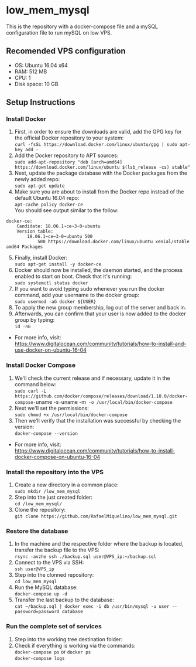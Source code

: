 # low_mem_mysql
This is the repository with a docker-compose file and a mySQL configuration file to run mySQL on low VPS.
## Recomended VPS configuration
- OS: Ubuntu 16.04 x64
- RAM: 512 MB
- CPU: 1
- Disk space: 10 GB
## Setup Instructions
### Install Docker
1. First, in order to ensure the downloads are valid, add the GPG key for the official Docker repository to your system:  
`curl -fsSL https://download.docker.com/linux/ubuntu/gpg | sudo apt-key add -`
2. Add the Docker repository to APT sources:  
`sudo add-apt-repository "deb [arch=amd64] https://download.docker.com/linux/ubuntu $(lsb_release -cs) stable"`
3. Next, update the package database with the Docker packages from the newly added repo:  
`sudo apt-get update`
4. Make sure you are about to install from the Docker repo instead of the default Ubuntu 16.04 repo:  
`apt-cache policy docker-ce`  
 You should see output similar to the follow:  
```
docker-ce:
    Candidate: 18.06.1~ce~3-0~ubuntu
    Version table:
        18.06.1~ce~3-0~ubuntu 500
            500 https://download.docker.com/linux/ubuntu xenial/stable amd64 Packages
```
5. Finally, install Docker:  
`sudo apt-get install -y docker-ce`
6. Docker should now be installed, the daemon started, and the process enabled to start on boot. Check that it's running:  
`sudo systemctl status docker`
7. If you want to avoid typing sudo whenever you run the docker command, add your username to the docker group:  
`sudo usermod -aG docker ${USER}`
8. To apply the new group membership, log out of the server and back in.
9. Afterwards, you can confirm that your user is now added to the docker group by typing:  
`id -nG`  

- For more info, visit: https://www.digitalocean.com/community/tutorials/how-to-install-and-use-docker-on-ubuntu-16-04
### Install Docker Compose
1. We'll check the current release and if necessary, update it in the command below:  
`sudo curl -L https://github.com/docker/compose/releases/download/1.18.0/docker-compose-`uname -s`-`uname -m` -o /usr/local/bin/docker-compose`
2. Next we'll set the permissions:  
`sudo chmod +x /usr/local/bin/docker-compose`
3. Then we'll verify that the installation was successful by checking the version:  
`docker-compose --version`

- For more info, visit: https://www.digitalocean.com/community/tutorials/how-to-install-docker-compose-on-ubuntu-16-04
### Install the repository into the VPS
1. Create a new directory in a common place:  
`sudo mkdir /low_mem_mysql`
1. Step into the just created folder:  
`cd /low_mem_mysql/`
1. Clone the repository:  
`git clone https://github.com/RafaelMiquelino/low_mem_mysql.git`

### Restore the database
1. In the machine and the respective folder where the backup is located, transfer the backup file to the VPS:  
`rsync -avzhe ssh ./backup.sql user@VPS_ip:~/backup.sql`
2. Connect to the VPS via SSH:  
`ssh user@VPS_ip`
2. Step into the clonned repository:  
`cd low_mem_mysql`
2. Run the MySQL database:  
`docker-compose up -d`
3. Transfer the last backup to the database:  
`cat ~/backup.sql | docker exec -i db /usr/bin/mysql -u user --password=password database`
### Run the complete set of services
1. Step into the working tree destination folder:  
2. Check if everything is working via the commands:  
`docker-compose ps` or `docker ps`  
`docker-compose logs`
